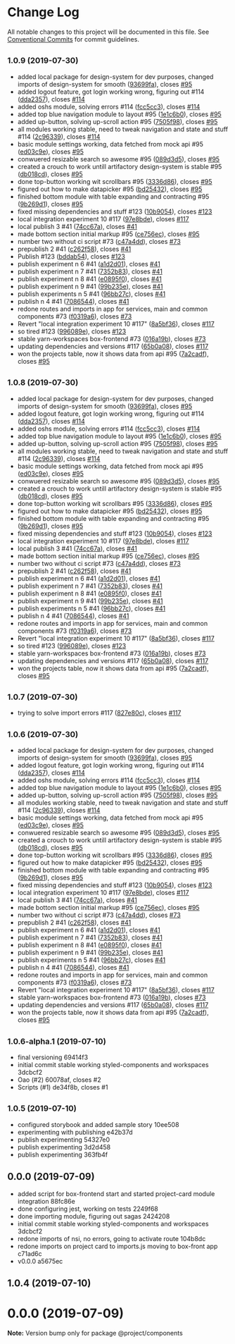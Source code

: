 # Change Log

All notable changes to this project will be documented in this file.
See [Conventional Commits](https://conventionalcommits.org) for commit guidelines.

## <small>1.0.9 (2019-07-30)</small>

* added local package for design-system for dev purposes, changed imports of design-system for smooth  ([93699fa](https://gitlab.ursip.ru/BOX/frontend/commit/93699fa)), closes [#95](https://gitlab.ursip.ru/BOX/frontend/issues/95)
* added logout feature, got login working wrong, figuring out #114 ([dda2357](https://gitlab.ursip.ru/BOX/frontend/commit/dda2357)), closes [#114](https://gitlab.ursip.ru/BOX/frontend/issues/114)
* added oshs module, solving errors #114 ([fcc5cc3](https://gitlab.ursip.ru/BOX/frontend/commit/fcc5cc3)), closes [#114](https://gitlab.ursip.ru/BOX/frontend/issues/114)
* added top blue navigation module to layout #95 ([1e1c6b0](https://gitlab.ursip.ru/BOX/frontend/commit/1e1c6b0)), closes [#95](https://gitlab.ursip.ru/BOX/frontend/issues/95)
* added up-button, solving up-scroll action #95 ([7505f98](https://gitlab.ursip.ru/BOX/frontend/commit/7505f98)), closes [#95](https://gitlab.ursip.ru/BOX/frontend/issues/95)
* all modules working stable, need to tweak navigation and state and stuff #114 ([2c96339](https://gitlab.ursip.ru/BOX/frontend/commit/2c96339)), closes [#114](https://gitlab.ursip.ru/BOX/frontend/issues/114)
* basic module settings working, data fetched from mock api #95 ([ed03c9e](https://gitlab.ursip.ru/BOX/frontend/commit/ed03c9e)), closes [#95](https://gitlab.ursip.ru/BOX/frontend/issues/95)
* conwuered resizable search so awesome #95 ([089d3d5](https://gitlab.ursip.ru/BOX/frontend/commit/089d3d5)), closes [#95](https://gitlab.ursip.ru/BOX/frontend/issues/95)
* created a crouch to work untill artifactory design-system is stable #95 ([db018cd](https://gitlab.ursip.ru/BOX/frontend/commit/db018cd)), closes [#95](https://gitlab.ursip.ru/BOX/frontend/issues/95)
* done top-button working wit scrollbars #95 ([3336d86](https://gitlab.ursip.ru/BOX/frontend/commit/3336d86)), closes [#95](https://gitlab.ursip.ru/BOX/frontend/issues/95)
* figured out how to make datapicker #95 ([bd25432](https://gitlab.ursip.ru/BOX/frontend/commit/bd25432)), closes [#95](https://gitlab.ursip.ru/BOX/frontend/issues/95)
* finished bottom module with table expanding and contracting #95 ([9b269d1](https://gitlab.ursip.ru/BOX/frontend/commit/9b269d1)), closes [#95](https://gitlab.ursip.ru/BOX/frontend/issues/95)
* fixed missing dependencies and stuff #123 ([10b9054](https://gitlab.ursip.ru/BOX/frontend/commit/10b9054)), closes [#123](https://gitlab.ursip.ru/BOX/frontend/issues/123)
* local integration experiment 10 #117 ([97e8bde](https://gitlab.ursip.ru/BOX/frontend/commit/97e8bde)), closes [#117](https://gitlab.ursip.ru/BOX/frontend/issues/117)
* local publish 3 #41 ([74cc67a](https://gitlab.ursip.ru/BOX/frontend/commit/74cc67a)), closes [#41](https://gitlab.ursip.ru/BOX/frontend/issues/41)
* made bottom section initial markup #95 ([ce756ec](https://gitlab.ursip.ru/BOX/frontend/commit/ce756ec)), closes [#95](https://gitlab.ursip.ru/BOX/frontend/issues/95)
* number two without ci script #73 ([c47a4dd](https://gitlab.ursip.ru/BOX/frontend/commit/c47a4dd)), closes [#73](https://gitlab.ursip.ru/BOX/frontend/issues/73)
* prepublish 2 #41 ([c262f58](https://gitlab.ursip.ru/BOX/frontend/commit/c262f58)), closes [#41](https://gitlab.ursip.ru/BOX/frontend/issues/41)
* Publish #123 ([bddab54](https://gitlab.ursip.ru/BOX/frontend/commit/bddab54)), closes [#123](https://gitlab.ursip.ru/BOX/frontend/issues/123)
* publish experiment n 6 #41 ([a1d2d01](https://gitlab.ursip.ru/BOX/frontend/commit/a1d2d01)), closes [#41](https://gitlab.ursip.ru/BOX/frontend/issues/41)
* publish experiment n 7 #41 ([7352b83](https://gitlab.ursip.ru/BOX/frontend/commit/7352b83)), closes [#41](https://gitlab.ursip.ru/BOX/frontend/issues/41)
* publish experiment n 8 #41 ([e0895f0](https://gitlab.ursip.ru/BOX/frontend/commit/e0895f0)), closes [#41](https://gitlab.ursip.ru/BOX/frontend/issues/41)
* publish experiment n 9 #41 ([99b235e](https://gitlab.ursip.ru/BOX/frontend/commit/99b235e)), closes [#41](https://gitlab.ursip.ru/BOX/frontend/issues/41)
* publish experiments n 5 #41 ([96bb27c](https://gitlab.ursip.ru/BOX/frontend/commit/96bb27c)), closes [#41](https://gitlab.ursip.ru/BOX/frontend/issues/41)
* publish n 4 #41 ([7086544](https://gitlab.ursip.ru/BOX/frontend/commit/7086544)), closes [#41](https://gitlab.ursip.ru/BOX/frontend/issues/41)
* redone routes and imports in app for services, main and common components #73 ([f0319a6](https://gitlab.ursip.ru/BOX/frontend/commit/f0319a6)), closes [#73](https://gitlab.ursip.ru/BOX/frontend/issues/73)
* Revert "local integration experiment 10 #117" ([8a5bf36](https://gitlab.ursip.ru/BOX/frontend/commit/8a5bf36)), closes [#117](https://gitlab.ursip.ru/BOX/frontend/issues/117)
* so tired #123 ([996089e](https://gitlab.ursip.ru/BOX/frontend/commit/996089e)), closes [#123](https://gitlab.ursip.ru/BOX/frontend/issues/123)
* stable yarn-workspaces box-frontend #73 ([016a19b](https://gitlab.ursip.ru/BOX/frontend/commit/016a19b)), closes [#73](https://gitlab.ursip.ru/BOX/frontend/issues/73)
* updating dependencies and versions #117 ([65b0a08](https://gitlab.ursip.ru/BOX/frontend/commit/65b0a08)), closes [#117](https://gitlab.ursip.ru/BOX/frontend/issues/117)
* won the projects table, now it shows data from api #95 ([7a2cadf](https://gitlab.ursip.ru/BOX/frontend/commit/7a2cadf)), closes [#95](https://gitlab.ursip.ru/BOX/frontend/issues/95)





## <small>1.0.8 (2019-07-30)</small>

* added local package for design-system for dev purposes, changed imports of design-system for smooth  ([93699fa](https://gitlab.ursip.ru/BOX/frontend/commit/93699fa)), closes [#95](https://gitlab.ursip.ru/BOX/frontend/issues/95)
* added logout feature, got login working wrong, figuring out #114 ([dda2357](https://gitlab.ursip.ru/BOX/frontend/commit/dda2357)), closes [#114](https://gitlab.ursip.ru/BOX/frontend/issues/114)
* added oshs module, solving errors #114 ([fcc5cc3](https://gitlab.ursip.ru/BOX/frontend/commit/fcc5cc3)), closes [#114](https://gitlab.ursip.ru/BOX/frontend/issues/114)
* added top blue navigation module to layout #95 ([1e1c6b0](https://gitlab.ursip.ru/BOX/frontend/commit/1e1c6b0)), closes [#95](https://gitlab.ursip.ru/BOX/frontend/issues/95)
* added up-button, solving up-scroll action #95 ([7505f98](https://gitlab.ursip.ru/BOX/frontend/commit/7505f98)), closes [#95](https://gitlab.ursip.ru/BOX/frontend/issues/95)
* all modules working stable, need to tweak navigation and state and stuff #114 ([2c96339](https://gitlab.ursip.ru/BOX/frontend/commit/2c96339)), closes [#114](https://gitlab.ursip.ru/BOX/frontend/issues/114)
* basic module settings working, data fetched from mock api #95 ([ed03c9e](https://gitlab.ursip.ru/BOX/frontend/commit/ed03c9e)), closes [#95](https://gitlab.ursip.ru/BOX/frontend/issues/95)
* conwuered resizable search so awesome #95 ([089d3d5](https://gitlab.ursip.ru/BOX/frontend/commit/089d3d5)), closes [#95](https://gitlab.ursip.ru/BOX/frontend/issues/95)
* created a crouch to work untill artifactory design-system is stable #95 ([db018cd](https://gitlab.ursip.ru/BOX/frontend/commit/db018cd)), closes [#95](https://gitlab.ursip.ru/BOX/frontend/issues/95)
* done top-button working wit scrollbars #95 ([3336d86](https://gitlab.ursip.ru/BOX/frontend/commit/3336d86)), closes [#95](https://gitlab.ursip.ru/BOX/frontend/issues/95)
* figured out how to make datapicker #95 ([bd25432](https://gitlab.ursip.ru/BOX/frontend/commit/bd25432)), closes [#95](https://gitlab.ursip.ru/BOX/frontend/issues/95)
* finished bottom module with table expanding and contracting #95 ([9b269d1](https://gitlab.ursip.ru/BOX/frontend/commit/9b269d1)), closes [#95](https://gitlab.ursip.ru/BOX/frontend/issues/95)
* fixed missing dependencies and stuff #123 ([10b9054](https://gitlab.ursip.ru/BOX/frontend/commit/10b9054)), closes [#123](https://gitlab.ursip.ru/BOX/frontend/issues/123)
* local integration experiment 10 #117 ([97e8bde](https://gitlab.ursip.ru/BOX/frontend/commit/97e8bde)), closes [#117](https://gitlab.ursip.ru/BOX/frontend/issues/117)
* local publish 3 #41 ([74cc67a](https://gitlab.ursip.ru/BOX/frontend/commit/74cc67a)), closes [#41](https://gitlab.ursip.ru/BOX/frontend/issues/41)
* made bottom section initial markup #95 ([ce756ec](https://gitlab.ursip.ru/BOX/frontend/commit/ce756ec)), closes [#95](https://gitlab.ursip.ru/BOX/frontend/issues/95)
* number two without ci script #73 ([c47a4dd](https://gitlab.ursip.ru/BOX/frontend/commit/c47a4dd)), closes [#73](https://gitlab.ursip.ru/BOX/frontend/issues/73)
* prepublish 2 #41 ([c262f58](https://gitlab.ursip.ru/BOX/frontend/commit/c262f58)), closes [#41](https://gitlab.ursip.ru/BOX/frontend/issues/41)
* publish experiment n 6 #41 ([a1d2d01](https://gitlab.ursip.ru/BOX/frontend/commit/a1d2d01)), closes [#41](https://gitlab.ursip.ru/BOX/frontend/issues/41)
* publish experiment n 7 #41 ([7352b83](https://gitlab.ursip.ru/BOX/frontend/commit/7352b83)), closes [#41](https://gitlab.ursip.ru/BOX/frontend/issues/41)
* publish experiment n 8 #41 ([e0895f0](https://gitlab.ursip.ru/BOX/frontend/commit/e0895f0)), closes [#41](https://gitlab.ursip.ru/BOX/frontend/issues/41)
* publish experiment n 9 #41 ([99b235e](https://gitlab.ursip.ru/BOX/frontend/commit/99b235e)), closes [#41](https://gitlab.ursip.ru/BOX/frontend/issues/41)
* publish experiments n 5 #41 ([96bb27c](https://gitlab.ursip.ru/BOX/frontend/commit/96bb27c)), closes [#41](https://gitlab.ursip.ru/BOX/frontend/issues/41)
* publish n 4 #41 ([7086544](https://gitlab.ursip.ru/BOX/frontend/commit/7086544)), closes [#41](https://gitlab.ursip.ru/BOX/frontend/issues/41)
* redone routes and imports in app for services, main and common components #73 ([f0319a6](https://gitlab.ursip.ru/BOX/frontend/commit/f0319a6)), closes [#73](https://gitlab.ursip.ru/BOX/frontend/issues/73)
* Revert "local integration experiment 10 #117" ([8a5bf36](https://gitlab.ursip.ru/BOX/frontend/commit/8a5bf36)), closes [#117](https://gitlab.ursip.ru/BOX/frontend/issues/117)
* so tired #123 ([996089e](https://gitlab.ursip.ru/BOX/frontend/commit/996089e)), closes [#123](https://gitlab.ursip.ru/BOX/frontend/issues/123)
* stable yarn-workspaces box-frontend #73 ([016a19b](https://gitlab.ursip.ru/BOX/frontend/commit/016a19b)), closes [#73](https://gitlab.ursip.ru/BOX/frontend/issues/73)
* updating dependencies and versions #117 ([65b0a08](https://gitlab.ursip.ru/BOX/frontend/commit/65b0a08)), closes [#117](https://gitlab.ursip.ru/BOX/frontend/issues/117)
* won the projects table, now it shows data from api #95 ([7a2cadf](https://gitlab.ursip.ru/BOX/frontend/commit/7a2cadf)), closes [#95](https://gitlab.ursip.ru/BOX/frontend/issues/95)






## <small>1.0.7 (2019-07-30)</small>

* trying to solve import errors #117 ([827e80c](https://gitlab.ursip.ru/BOX/frontend/commit/827e80c)), closes [#117](https://gitlab.ursip.ru/BOX/frontend/issues/117)





## <small>1.0.6 (2019-07-30)</small>

* added local package for design-system for dev purposes, changed imports of design-system for smooth  ([93699fa](https://gitlab.ursip.ru/BOX/frontend/commit/93699fa)), closes [#95](https://gitlab.ursip.ru/BOX/frontend/issues/95)
* added logout feature, got login working wrong, figuring out #114 ([dda2357](https://gitlab.ursip.ru/BOX/frontend/commit/dda2357)), closes [#114](https://gitlab.ursip.ru/BOX/frontend/issues/114)
* added oshs module, solving errors #114 ([fcc5cc3](https://gitlab.ursip.ru/BOX/frontend/commit/fcc5cc3)), closes [#114](https://gitlab.ursip.ru/BOX/frontend/issues/114)
* added top blue navigation module to layout #95 ([1e1c6b0](https://gitlab.ursip.ru/BOX/frontend/commit/1e1c6b0)), closes [#95](https://gitlab.ursip.ru/BOX/frontend/issues/95)
* added up-button, solving up-scroll action #95 ([7505f98](https://gitlab.ursip.ru/BOX/frontend/commit/7505f98)), closes [#95](https://gitlab.ursip.ru/BOX/frontend/issues/95)
* all modules working stable, need to tweak navigation and state and stuff #114 ([2c96339](https://gitlab.ursip.ru/BOX/frontend/commit/2c96339)), closes [#114](https://gitlab.ursip.ru/BOX/frontend/issues/114)
* basic module settings working, data fetched from mock api #95 ([ed03c9e](https://gitlab.ursip.ru/BOX/frontend/commit/ed03c9e)), closes [#95](https://gitlab.ursip.ru/BOX/frontend/issues/95)
* conwuered resizable search so awesome #95 ([089d3d5](https://gitlab.ursip.ru/BOX/frontend/commit/089d3d5)), closes [#95](https://gitlab.ursip.ru/BOX/frontend/issues/95)
* created a crouch to work untill artifactory design-system is stable #95 ([db018cd](https://gitlab.ursip.ru/BOX/frontend/commit/db018cd)), closes [#95](https://gitlab.ursip.ru/BOX/frontend/issues/95)
* done top-button working wit scrollbars #95 ([3336d86](https://gitlab.ursip.ru/BOX/frontend/commit/3336d86)), closes [#95](https://gitlab.ursip.ru/BOX/frontend/issues/95)
* figured out how to make datapicker #95 ([bd25432](https://gitlab.ursip.ru/BOX/frontend/commit/bd25432)), closes [#95](https://gitlab.ursip.ru/BOX/frontend/issues/95)
* finished bottom module with table expanding and contracting #95 ([9b269d1](https://gitlab.ursip.ru/BOX/frontend/commit/9b269d1)), closes [#95](https://gitlab.ursip.ru/BOX/frontend/issues/95)
* fixed missing dependencies and stuff #123 ([10b9054](https://gitlab.ursip.ru/BOX/frontend/commit/10b9054)), closes [#123](https://gitlab.ursip.ru/BOX/frontend/issues/123)
* local integration experiment 10 #117 ([97e8bde](https://gitlab.ursip.ru/BOX/frontend/commit/97e8bde)), closes [#117](https://gitlab.ursip.ru/BOX/frontend/issues/117)
* local publish 3 #41 ([74cc67a](https://gitlab.ursip.ru/BOX/frontend/commit/74cc67a)), closes [#41](https://gitlab.ursip.ru/BOX/frontend/issues/41)
* made bottom section initial markup #95 ([ce756ec](https://gitlab.ursip.ru/BOX/frontend/commit/ce756ec)), closes [#95](https://gitlab.ursip.ru/BOX/frontend/issues/95)
* number two without ci script #73 ([c47a4dd](https://gitlab.ursip.ru/BOX/frontend/commit/c47a4dd)), closes [#73](https://gitlab.ursip.ru/BOX/frontend/issues/73)
* prepublish 2 #41 ([c262f58](https://gitlab.ursip.ru/BOX/frontend/commit/c262f58)), closes [#41](https://gitlab.ursip.ru/BOX/frontend/issues/41)
* publish experiment n 6 #41 ([a1d2d01](https://gitlab.ursip.ru/BOX/frontend/commit/a1d2d01)), closes [#41](https://gitlab.ursip.ru/BOX/frontend/issues/41)
* publish experiment n 7 #41 ([7352b83](https://gitlab.ursip.ru/BOX/frontend/commit/7352b83)), closes [#41](https://gitlab.ursip.ru/BOX/frontend/issues/41)
* publish experiment n 8 #41 ([e0895f0](https://gitlab.ursip.ru/BOX/frontend/commit/e0895f0)), closes [#41](https://gitlab.ursip.ru/BOX/frontend/issues/41)
* publish experiment n 9 #41 ([99b235e](https://gitlab.ursip.ru/BOX/frontend/commit/99b235e)), closes [#41](https://gitlab.ursip.ru/BOX/frontend/issues/41)
* publish experiments n 5 #41 ([96bb27c](https://gitlab.ursip.ru/BOX/frontend/commit/96bb27c)), closes [#41](https://gitlab.ursip.ru/BOX/frontend/issues/41)
* publish n 4 #41 ([7086544](https://gitlab.ursip.ru/BOX/frontend/commit/7086544)), closes [#41](https://gitlab.ursip.ru/BOX/frontend/issues/41)
* redone routes and imports in app for services, main and common components #73 ([f0319a6](https://gitlab.ursip.ru/BOX/frontend/commit/f0319a6)), closes [#73](https://gitlab.ursip.ru/BOX/frontend/issues/73)
* Revert "local integration experiment 10 #117" ([8a5bf36](https://gitlab.ursip.ru/BOX/frontend/commit/8a5bf36)), closes [#117](https://gitlab.ursip.ru/BOX/frontend/issues/117)
* stable yarn-workspaces box-frontend #73 ([016a19b](https://gitlab.ursip.ru/BOX/frontend/commit/016a19b)), closes [#73](https://gitlab.ursip.ru/BOX/frontend/issues/73)
* updating dependencies and versions #117 ([65b0a08](https://gitlab.ursip.ru/BOX/frontend/commit/65b0a08)), closes [#117](https://gitlab.ursip.ru/BOX/frontend/issues/117)
* won the projects table, now it shows data from api #95 ([7a2cadf](https://gitlab.ursip.ru/BOX/frontend/commit/7a2cadf)), closes [#95](https://gitlab.ursip.ru/BOX/frontend/issues/95)





## <small>1.0.6-alpha.1 (2019-07-10)</small>

* final versioning 69414f3
* initial commit stable working styled-components and workspaces 3dcbcf2
* Oao (#2) 60078af, closes #2
* Scripts (#1) de34f8b, closes #1






## <small>1.0.5 (2019-07-10)</small>

* configured storybook and added sample story 10ee508
* experimenting with publishing e42b37d
* publish experimenting 54327e0
* publish experimenting 3d2d458
* publish experimenting 363fb4f



## 0.0.0 (2019-07-09)

* added script for box-frontend start and started project-card module integration 88fc86e
* done configuring jest, working on tests 2249f68
* done importing module, figuring out sagas 2424208
* initial commit stable working styled-components and workspaces 3dcbcf2
* redone imports of nsi, no errors, going to activate route 104b8dc
* redone imports on project card to imports.js moving to box-front app c71ad6c
* v0.0.0 a5675ec





## 1.0.4 (2019-07-10)



# 0.0.0 (2019-07-09)

**Note:** Version bump only for package @project/components
